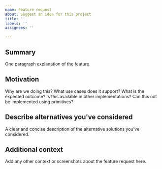 ```yaml
---
name: Feature request
about: Suggest an idea for this project
title: ''
labels: ''
assignees: ''

---
```


## Summary

One paragraph explanation of the feature.

## Motivation

Why are we doing this? What use cases does it support? What is the expected outcome? Is this available in other implementations? Can this not be implemented using primitives?

## Describe alternatives you've considered

A clear and concise description of the alternative solutions you've considered.

## Additional context

Add any other context or screenshots about the feature request here.
